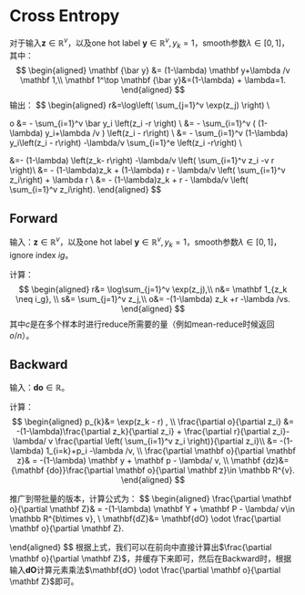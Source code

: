 # Cross Entropy

对于输入$\mathbf z\in \mathbb R^v$，以及one hot label $\mathbf y\in \mathbb R^v,y_k =1$，smooth参数$\lambda\in[0, 1]$，其中：
$$
\begin{aligned}
\mathbf {\bar y} &= (1-\lambda) \mathbf y+\lambda /v  \mathbf 1,\\
\mathbf 1^\top \mathbf {\bar y}&=(1-\lambda)  + \lambda=1.
\end{aligned}
$$
输出：
$$
\begin{aligned}
r&=\log\left(
\sum_{j=1}^v \exp(z_j)
\right)   \\


o &= - \sum_{i=1}^v \bar y_i \left(z_i -r \right) \\
&= - \sum_{i=1}^v ( (1-\lambda) y_i+\lambda /v  ) \left(z_i - r\right) \\
&= - \sum_{i=1}^v (1-\lambda) y_i\left(z_i - r\right)
-\lambda/v  \sum_{i=1}^e \left(z_i -r\right)
\\

&=- (1-\lambda) \left(z_k- r\right) -\lambda/v \left( \sum_{i=1}^v z_i -v r \right)\\
&= - (1-\lambda)z_k + (1-\lambda) r - \lambda/v \left( \sum_{i=1}^v z_i\right) + \lambda r \\
&= - (1-\lambda)z_k + r - \lambda/v \left( \sum_{i=1}^v z_i\right).
\end{aligned}
$$


## Forward

输入：$\mathbf z\in \mathbb R^v$，以及one hot label $\mathbf y\in \mathbb R^v,y_k =1$，smooth参数$\lambda\in[0, 1]$，ignore index $ig$。

计算：
$$
\begin{aligned}
r&= \log\sum_{j=1}^v \exp(z_j),\\
n&= \mathbf 1_{z_k \neq i_g}, \\
s&= \sum_{j=1}^v z_j,\\
o&= -(1-\lambda) z_k +r -\lambda /vs.
\end{aligned}
$$
其中$c$是在多个样本时进行reduce所需要的量（例如mean-reduce时候返回$o/n$）。



## Backward

输入：$\mathbf {do}\in \mathbb R$。

计算：
$$
\begin{aligned}
p_{k}&= \exp(z_k - r) , \\
\frac{\partial o}{\partial z_i}
&= -(1-\lambda)\frac{\partial z_k}{\partial z_i} + \frac{\partial r}{\partial z_i}-
\lambda/ v \frac{\partial \left( \sum_{i=1}^v z_i \right)}{\partial z_i}\\
&=  -(1-\lambda) 1_{i=k}+p_i -\lambda /v, \\
\frac{\partial \mathbf o}{\partial \mathbf  z}& =  -(1-\lambda) \mathbf y + \mathbf p - \lambda/ v,     \\
\mathbf {dz}&= {\mathbf {do}}\frac{\partial \mathbf o}{\partial \mathbf  z}\in \mathbb R^{v}.
\end{aligned}
$$

推广到带批量的版本，计算公式为：
$$
\begin{aligned}
\frac{\partial \mathbf o}{\partial \mathbf  Z}& =  -(1-\lambda) \mathbf Y + \mathbf P - \lambda/ v\in \mathbb R^{b\times v}, \\
\mathbf{dZ}&= \mathbf{dO} \odot \frac{\partial \mathbf o}{\partial \mathbf  Z}.

\end{aligned}
$$
根据上式，我们可以在前向中直接计算出$\frac{\partial \mathbf o}{\partial \mathbf  Z}$，并缓存下来即可，然后在Backward时，根据输入$\mathbf {dO}$计算元素乘法$\mathbf{dO} \odot \frac{\partial \mathbf o}{\partial \mathbf  Z}$即可。
